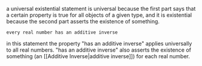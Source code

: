 a universal existential statement is universal because the first part says that a certain property is true for all objects of a given type, and it is existential because the second part asserts the existence of something.

`every real number has an additive inverse`

in this statement the property "has an additive inverse" applies universally to all real numbers. "has an additive inverse" also asserts the existence of something (an [[Additive Inverse|additive inverse]]) for each real number.